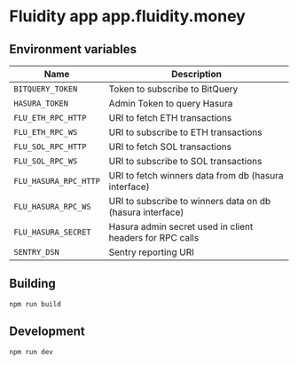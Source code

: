 # Fluidity app app.fluidity.money

## Environment variables

| Name                  | Description                                               |
| --------------------- | --------------------------------------------------------- |
| `BITQUERY_TOKEN`      | Token to subscribe to BitQuery                            |
| `HASURA_TOKEN`        | Admin Token to query Hasura                               |
| `FLU_ETH_RPC_HTTP`    | URI to fetch ETH transactions                             |
| `FLU_ETH_RPC_WS`      | URI to subscribe to ETH transactions                      |
| `FLU_SOL_RPC_HTTP`    | URI to fetch SOL transactions                             |
| `FLU_SOL_RPC_WS`      | URI to subscribe to SOL transactions                      |
| `FLU_HASURA_RPC_HTTP` | URI to fetch winners data from db (hasura interface)      |
| `FLU_HASURA_RPC_WS`   | URI to subscribe to winners data on db (hasura interface) |
| `FLU_HASURA_SECRET`   | Hasura admin secret used in client headers for RPC calls  |
| `SENTRY_DSN`          | Sentry reporting URI                                      |

## Building

    npm run build

## Development

    npm run dev
